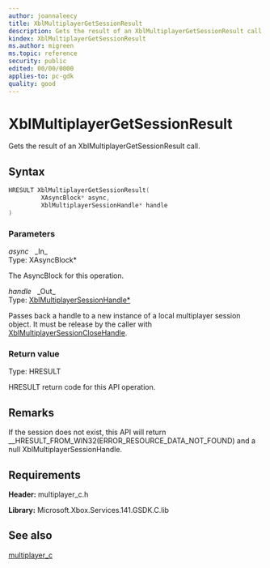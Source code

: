 ```yaml
---
author: joannaleecy
title: XblMultiplayerGetSessionResult
description: Gets the result of an XblMultiplayerGetSessionResult call.
kindex: XblMultiplayerGetSessionResult
ms.author: migreen
ms.topic: reference
security: public
edited: 00/00/0000
applies-to: pc-gdk
quality: good
---
```


# XblMultiplayerGetSessionResult  

Gets the result of an XblMultiplayerGetSessionResult call.  

## Syntax  
  
```cpp
HRESULT XblMultiplayerGetSessionResult(  
         XAsyncBlock* async,  
         XblMultiplayerSessionHandle* handle  
)  
```  
  
### Parameters  
  
*async* &nbsp;&nbsp;\_In\_  
Type: XAsyncBlock*  
  
The AsyncBlock for this operation.  
  
*handle* &nbsp;&nbsp;\_Out\_  
Type: [XblMultiplayerSessionHandle*](../handles/xblmultiplayersessionhandle.md)  
  
Passes back a handle to a new instance of a local multiplayer session object. It must be release by the caller with [XblMultiplayerSessionCloseHandle](xblmultiplayersessionclosehandle.md).  
  
  
### Return value  
Type: HRESULT
  
HRESULT return code for this API operation.
  
## Remarks  
  
If the session does not exist, this API will return __HRESULT_FROM_WIN32(ERROR_RESOURCE_DATA_NOT_FOUND) and a null XblMultiplayerSessionHandle.
  
## Requirements  
  
**Header:** multiplayer_c.h
  
**Library:** Microsoft.Xbox.Services.141.GSDK.C.lib
  
## See also  
[multiplayer_c](../multiplayer_c_members.md)  
  
  